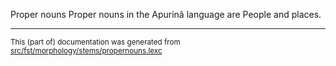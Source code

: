 Proper nouns
Proper nouns in the Apurinã language are People and places.

* * *

<small>This (part of) documentation was generated from [src/fst/morphology/stems/propernouns.lexc](https://github.com/giellalt/lang-apu/blob/main/src/fst/morphology/stems/propernouns.lexc)</small>
